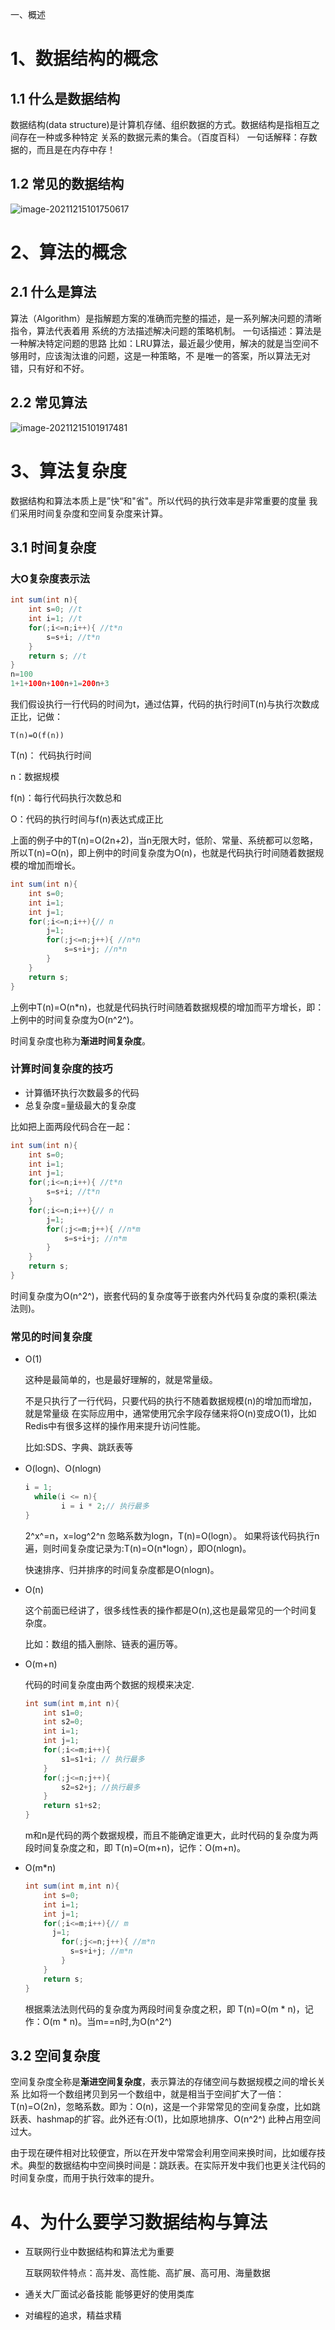 一、概述

# 1、数据结构的概念

## 1.1 什么是数据结构

数据结构(data structure)是计算机存储、组织数据的方式。数据结构是指相互之间存在一种或多种特定 关系的数据元素的集合。（百度百科） 一句话解释：存数据的，而且是在内存中存！

## 1.2 常见的数据结构

![image-20211215101750617](一、概述.assets\image-20211215101750617.png)

# 2、算法的概念

## 2.1 什么是算法

算法（Algorithm）是指解题方案的准确而完整的描述，是一系列解决问题的清晰指令，算法代表着用 系统的方法描述解决问题的策略机制。 一句话描述：算法是一种解决特定问题的思路 比如：LRU算法，最近最少使用，解决的就是当空间不够用时，应该淘汰谁的问题，这是一种策略，不 是唯一的答案，所以算法无对错，只有好和不好。

## 2.2 常见算法

![image-20211215101917481](一、概述.assets\image-20211215101917481.png)

# 3、算法复杂度

数据结构和算法本质上是”快“和"省"。所以代码的执行效率是非常重要的度量 我们采用时间复杂度和空间复杂度来计算。

## 3.1 时间复杂度

### **大O复杂度表示法**

```java
int sum(int n){
    int s=0; //t
    int i=1; //t
    for(;i<=n;i++){ //t*n
    	s=s+i; //t*n
    }
	return s; //t
}
n=100
1+1+100n+100n+1=200n+3
```

我们假设执行一行代码的时间为t，通过估算，代码的执行时间T(n)与执行次数成正比，记做：

```T(n)=O(f(n))```

T(n)： 代码执行时间 

n：数据规模 

f(n)：每行代码执行次数总和 

O：代码的执行时间与f(n)表达式成正比 

上面的例子中的T(n)=O(2n+2)，当n无限大时，低阶、常量、系统都可以忽略，所以T(n)=O(n)，即上例中的时间复杂度为O(n)，也就是代码执行时间随着数据规模的增加而增长。

```java
int sum(int n){
    int s=0;
    int i=1;
    int j=1;
    for(;i<=n;i++){// n
        j=1;
        for(;j<=n;j++){ //n*n
        	s=s+i+j; //n*n
        }
    }
    return s;
}
```

上例中T(n)=O(n*n)，也就是代码执行时间随着数据规模的增加而平方增长，即：上例中的时间复杂度为O(n^2^)。

时间复杂度也称为**渐进时间复杂度**。

### **计算时间复杂度的技巧**

- 计算循环执行次数最多的代码 
- 总复杂度=量级最大的复杂度 

比如把上面两段代码合在一起：

```java
int sum(int n){
    int s=0;
    int i=1;
    int j=1;
    for(;i<=n;i++){ //t*n
    	s=s+i; //t*n
    }
    for(;i<=n;i++){// n
        j=1;
        for(;j<=m;j++){ //n*m
        	s=s+i+j; //n*m
        }
    }
    return s;
}
```

时间复杂度为O(n^2^)，嵌套代码的复杂度等于嵌套内外代码复杂度的乘积(乘法法则)。

### **常见的时间复杂度**

- O(1) 

  这种是最简单的，也是最好理解的，就是常量级。

  不是只执行了一行代码，只要代码的执行不随着数据规模(n)的增加而增加，就是常量级 在实际应用中，通常使用冗余字段存储来将O(n)变成O(1)，比如Redis中有很多这样的操作用来提升访问性能。

  比如:SDS、字典、跳跃表等

- O(logn)、O(nlogn)

  ```java
  i = 1; 
  	while(i <= n){ 
          i = i * 2;// 执行最多
  }
  ```

  2^x^=n，x=log^2^n 忽略系数为logn，T(n)=O(logn）。
  如果将该代码执行n遍，则时间复杂度记录为:T(n)=O(n*logn），即O(nlogn)。

  快速排序、归并排序的时间复杂度都是O(nlogn)。

- O(n)

  这个前面已经讲了，很多线性表的操作都是O(n),这也是最常见的一个时间复杂度。

  比如：数组的插入删除、链表的遍历等。

- O(m+n)

  代码的时间复杂度由两个数据的规模来决定.

  ```java
  int sum(int m,int n){ 
      int s1=0; 
      int s2=0; 
      int i=1; 
      int j=1; 
      for(;i<=m;i++){ 
          s1=s1+i; // 执行最多
      } 
      for(;j<=n;j++){ 
          s2=s2+j; //执行最多
      } 
      return s1+s2;
  }
  ```

  m和n是代码的两个数据规模，而且不能确定谁更大，此时代码的复杂度为两段时间复杂度之和，即 T(n)=O(m+n)，记作：O(m+n)。

- O(m*n)

  ```java
  int sum(int m,int n){
      int s=0;
      int i=1;
      int j=1;
      for(;i<=m;i++){// m
      	j=1;
          for(;j<=n;j++){ //m*n
          	s=s+i+j; //m*n
          }
      }
      return s;
  }
  ```

  根据乘法法则代码的复杂度为两段时间复杂度之积，即 T(n)=O(m \* n)，记作：O(m \* n)。当m==n时,为O(n^2^)

## 3.2 空间复杂度

空间复杂度全称是**渐进空间复杂度**，表示算法的存储空间与数据规模之间的增长关系 比如将一个数组拷贝到另一个数组中，就是相当于空间扩大了一倍：T(n)=O(2n)，忽略系数。即为：O(n)，这是一个非常常见的空间复杂度，比如跳跃表、hashmap的扩容。此外还有:O(1)，比如原地排序、O(n^2^) 此种占用空间过大。

由于现在硬件相对比较便宜，所以在开发中常常会利用空间来换时间，比如缓存技术。典型的数据结构中空间换时间是：跳跃表。在实际开发中我们也更关注代码的时间复杂度，而用于执行效率的提升。

# 4、为什么要学习数据结构与算法

- 互联网行业中数据结构和算法尤为重要 

  互联网软件特点：高并发、高性能、高扩展、高可用、海量数据 

- 通关大厂面试必备技能 能够更好的使用类库 
- 对编程的追求，精益求精
